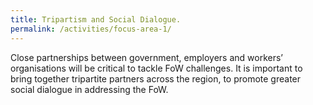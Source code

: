 ```yaml
---
title: Tripartism and Social Dialogue.
permalink: /activities/focus-area-1/
---
```

Close partnerships between government, employers and workers’ organisations will be critical to tackle FoW challenges. It is important to bring together tripartite partners across the region, to promote greater social dialogue in addressing the FoW. 
